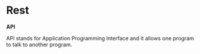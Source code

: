 # Rest

**API**

APi stands for Application Programming Interface and it allows one program to talk to another program.